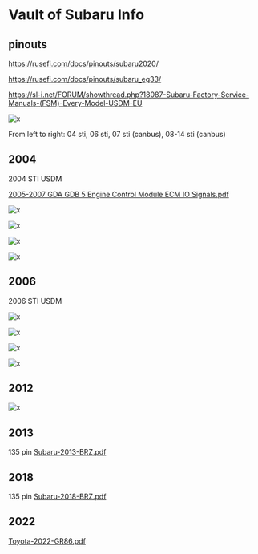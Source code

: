 # Vault of Subaru Info

## pinouts

https://rusefi.com/docs/pinouts/subaru2020/

https://rusefi.com/docs/pinouts/subaru_eg33/

https://sl-i.net/FORUM/showthread.php?18087-Subaru-Factory-Service-Manuals-(FSM)-Every-Model-USDM-EU

![x](OEM-Docs/Subaru/sti-family-picture.jpg)

From left to right: 04 sti, 06 sti, 07 sti (canbus), 08-14 sti (canbus)

## 2004

2004 STI USDM

[2005-2007 GDA GDB 5 Engine Control Module ECM IO Signals.pdf](OEM-Docs/Subaru/2005-2007-GDA-GDB-5-Engine-Control-Module-ECM-IO-Signals.pdf)

![x](OEM-Docs/Subaru/2004-subaru-impreza-2.5T-1.png)

![x](OEM-Docs/Subaru/2004-subaru-impreza-2.5T-2.png)

![x](OEM-Docs/Subaru/2004-subaru-impreza-2.5T-3.png)

![x](OEM-Docs/Subaru/2004-subaru-impreza-2.5T-4.png)

## 2006

2006 STI USDM

![x](OEM-Docs/Subaru/2006-subaru-impreza-2.5T-1.png)

![x](OEM-Docs/Subaru/2006-subaru-impreza-2.5T-2.png)

![x](OEM-Docs/Subaru/2006-subaru-impreza-2.5T-3.png)

![x](OEM-Docs/Subaru/2006-subaru-impreza-2.5T-4.png)

## 2012

![x](OEM-Docs/Subaru/2012-legacy-2.5T-5.png)

## 2013

135 pin [Subaru-2013-BRZ.pdf](OEM-Docs/Subaru/Subaru-2013-BRZ.pdf)

## 2018

135 pin [Subaru-2018-BRZ.pdf](OEM-Docs/Subaru/Subaru-2018-BRZ.pdf)

## 2022

[Toyota-2022-GR86.pdf](OEM-Docs/Toyota/Toyota-2022-GR86.pdf)
